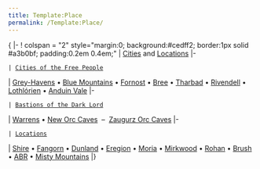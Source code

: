 ```yaml
---
title: Template:Place
permalink: /Template:Place/
---
```


{ \|- ! colspan = "2" style="margin:0; background:#cedff2; border:1px
solid \#a3b0bf; padding:0.2em 0.4em;" \| [Cities](City "wikilink") and
[Locations](Location "wikilink") \|-

`| `[`Cities of the Free People`](City#Free_People "wikilink")

\| [Grey-Havens](Grey-Havens "wikilink") • [Blue
Mountains](Blue_Mountains "wikilink") • [Fornost](Fornost "wikilink") •
[Bree](Bree "wikilink") • [Tharbad](Tharbad "wikilink") •
[Rivendell](Rivendell "wikilink") • [Lothlórien](Lothlórien "wikilink")
• [Anduin Vale](Anduin_Vale "wikilink") \|-

`| `[`Bastions of the Dark Lord`](City#Slaves_of_Sauron "wikilink")

\| [Warrens](Warrens "wikilink") • [New Orc
Caves](New_Orc_Caves "wikilink")  –  [Zaugurz Orc
Caves](Zaugurz_Orc_Caves "wikilink") \|-

`| `[`Locations`](Location "wikilink")

\| [Shire](Shire "wikilink") • [Fangorn](Fangorn "wikilink") •
[Dunland](Dunland "wikilink") • [Eregion](Eregion "wikilink") •
[Moria](Moria "wikilink") • [Mirkwood](Mirkwood "wikilink") •
[Rohan](Rohan "wikilink") • [Brush](Brush "wikilink") •
[ABR](Ancient_brick_road "wikilink") • [Misty
Mountains](Misty_Mountains "wikilink") \|} <noinclude> </noinclude>

[](Category:Navigation_Templates "wikilink")